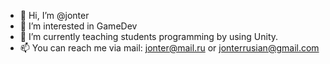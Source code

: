 - 👋 Hi, I’m @jonter
- 👀 I’m interested in GameDev
- 🌱 I’m currently teaching students programming by using Unity.
- 📫 You can reach me via mail: jonter@mail.ru or jonterrusian@gmail.com

<!---
jonter/jonter is a ✨ special ✨ repository because its `README.md` (this file) appears on your GitHub profile.
You can click the Preview link to take a look at your changes.
--->
